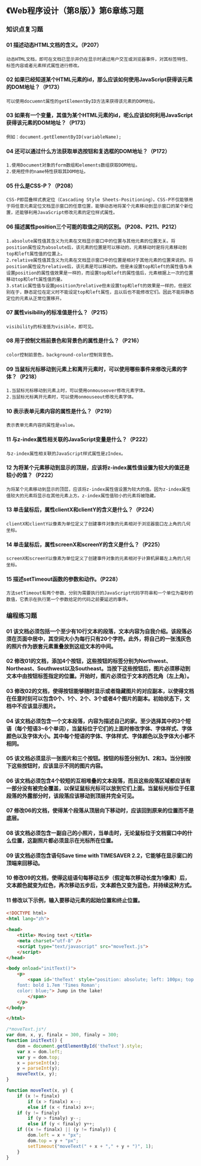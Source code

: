 ## 《Web程序设计（第8版）》第6章练习题

### 知识点复习题

#### 01 描述动态HTML文档的含义。（P207）

```
动态HTML文档，即可在文档已显示并仍在显示时通过用户交互或浏览器事件，对其标签特性、标签内容或者元素样式属性进行修改。
```

#### 02 如果已经知道某个HTML元素的id，那么应该如何使用JavaScript获得该元素的DOM地址？（P173）

```
可以使用docuemnt属性的getElementByID方法来获得该元素的DOM地址。
```

#### 03 如果有一个变量，其值为某个HTML元素的id，呢么应该如何利用JavaScript获得该元素的DOM地址？（P173）

```
例如：document.getElementByID(variableName);
```

#### 04 还可以通过什么方法获取单选按钮和复选框的DOM地址？（P172）

```
1.使用Document对象的form数组和elements数组获取DOM地址。
2.使用控件的name特性获取其DOM地址。
```

#### 05 什么是CSS-P？（P208）

```
CSS-P即层叠样式表定位（Cascading Style Sheets-Positioning）。CSS-P不仅能够用于将任意元素定位文档显示窗口的任意位置，能够动态地将某个元素移动到显示窗口的某个新位置，还能够利用JavaScript修改元素的定位样式属性。
```

#### 06 描述属性position三个可能的取值之间的区别。（P208、P211、P212）

```
1.absolute属性值其含义为元素在文档显示窗口中的位置与其他元素的位置无关。将position属性设为absolute后，该元素的位置是可以移动的，元素移动时是将元素移动到top和left属性值的位置上。
2.relative属性值其含义为元素在文档显示窗口中的位置是相对于其他元素的位置来说的。将position属性设为relative后，该元素是可以移动的。但是未设置top和left的属性值与未设置position的属性值效果是一样的，而设置top和left的属性值后，元素根据上一次的位置移动top和left属性值的量。
3.static属性值与设置position为relative但未设置top和left的效果是一样的，但是区别在于，静态定位在定义时不能设定top和left属性，且以后也不能修改它们。因此不能将静态定位的元素从正常位置移开。
```

#### 07 属性visibility的标准值是什么？（P215）

```
visibility的标准值为visible，即可见。
```

#### 08 用于控制文档前景色和背景色的属性是什么？（P216）

```
color控制前景色，background-color控制背景色。
```

#### 09 当鼠标光标移动到元素上和离开元素时，可以使用哪些事件来修改元素的字体？（P218）

```
1.当鼠标光标移动到元素上时，可以使用onmouseover修改元素字体。
2.当鼠标光标离开元素时，可以使用onmouseout修改元素字体。
```

#### 10 表示表单元素内容的属性是什么？（P219）

```
表示表单元素内容的属性是value。
```

#### 11 与z-index属性相关联的JavaScript变量是什么？（P222）

```
与z-index属性相关联的JavaScript样式属性是zIndex。
```

#### 12 为将某个元素移动到显示的顶层，应该将z-index属性值设置为较大的值还是较小的值？（P222）

```
为将某个元素移动到显示的顶层，应该将z-index属性值设置为较大的值。因为z-index属性值较大的元素将显示在其他元素上方。z-index属性值较小的元素将被隐藏。
```

#### 13 单击鼠标后，属性clientX和clientY的含义是什么？（P224）

```
clientX和clientY以像素为单位定义了创建事件对象的元素相对于浏览器窗口左上角的几何坐标。
```

#### 14 单击鼠标后，属性screenX和screenY的含义是什么？（P225）

```
screenX和screenY以像素为单位定义了创建事件对象的元素相对于计算机屏幕左上角的几何坐标。
```

#### 15 描述setTimeout函数的参数和动作。（P228）

```
方法setTimeout有两个参数，分别为需要执行的JavaScript代码字符串和一个单位为毫秒的数值，它表示在执行第一个参数给定的代码之前要延迟的事件。
```

### 编程练习题

#### 01 该文档必须包括一个至少有10行文本的段落，文本内容为自我介绍。该段落必须在页面中居中，其空间大小为每行只有20个字符。此外，将自己的一张浅灰色的照片作为嵌套元素重叠放到这组文本的中间。

#### 02 修改01的文档，添加4个按钮，这些按钮的标签分别为Northwest、Northeast、Southwest以及Southeast。当按下这些按钮后，图片必须移动到文本中由按钮标签指定的位置。开始时，图片必须位于文本的西北角（左上角）。

#### 03 修改02的文档，使得按钮能够随时显示或者隐藏图片的对应副本，以使得文档在任意时刻可以包含0个、1个、2个、3个或者4个图片的副本。初始状态下，文档中不应该显示图片。

#### 04 该文档必须包含一个文本段落，内容为描述自己的家。至少选择其中的3个短语（每个短语3~6个单词），当鼠标位于它们的上面时修改字体、字体样式、字体颜色以及字体大小。其中每个短语的字体、字体样式、字体颜色以及字体大小都不相同。

#### 05 该文档必须显示一张图片和三个按钮。按钮的标签分别为1、2和3。当分别按下这些按钮时，应该显示不同的图片内容。

#### 06 该文档必须包含4个较短的互相堆叠的文本段落，而且这些段落区域都应该有一部分没有被完全覆盖，以保证鼠标光标可以放到它们上面。当鼠标光标位于任意段落的外露部分时，该段落应该移动到顶层并完全可见。

#### 07 修改06的文档，使得某个段落从顶层向下移动时，应该回到原来的位置而不是底层。

#### 08 该文档必须包含一副自己的小照片，当单击时，无论鼠标位于文档窗口中的什么位置，这副照片都必须显示在光标所在位置。

#### 09 该文档必须包含语句Save time with TIMESAVER 2.2，它能够在显示窗口的顶端来回移动。

#### 10 修改09的文档，使得这组语句每移动五步（假定每次移动长度为1像素）后，文本颜色就变为红色，再次移动五步后，文本颜色又变为蓝色，并持续这种方式。

#### 11 修改以下示例，输入要移动元素的起始位置和终止位置。

```HTML
<!DOCTYPE html>
<html lang="zh">

<head>
    <title> Moving text </title>
    <meta charset="utf-8" />
    <script type="text/javascript" src="moveText.js">
    </script>
</head>

<body onload="initText()">
    <p>
        <span id='theText' style="position: absolute; left: 100px; top: 100px; 
    font: bold 1.7em 'Times Roman'; 
    color: blue;"> Jump in the lake!
        </span>
    </p>
</body>

</html>
```

```JavaScript
/*moveText.js*/
var dom, x, y, finalx = 300, finaly = 300;
function initText() {
    dom = document.getElementById('theText').style;
    var x = dom.left;
    var y = dom.top;
    x = parseInt(x);
    y = parseInt(y);
    moveText(x, y);
}

function moveText(x, y) {
    if (x != finalx)
        if (x > finalx) x--;
        else if (x < finalx) x++;
    if (y != finaly)
        if (y > finaly) y--;
        else if (y < finaly) y++;
    if ((x != finalx) || (y != finaly)) {
        dom.left = x + "px";
        dom.top = y + "px";
        setTimeout("moveText(" + x + "," + y + ")", 1);
    }
}
```